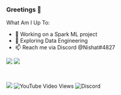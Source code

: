 ### Greetings 👋
What Am I Up To:

- 🔭 Working on a Spark ML project
- 🌱 Exploring Data Engineering
- 📫 Reach me via Discord @Nishat#4827


<img src="https://github-readme-stats.vercel.app/api?username=DevStrikerTech&show_icons=true&hide=prs,issues">
<img src="https://github-readme-stats.vercel.app/api/top-langs/?username=DevStrikerTech">

&nbsp;
&nbsp;

![](https://komarev.com/ghpvc/?username=DevStrikerTech&color=yellow&label=👁️‍+&nbsp;+Profile+Views) ![YouTube Video Views](https://img.shields.io/youtube/views/-wbya9TlnFw?style=social) ![Discord](https://img.shields.io/discord/699963943082524705?logo=Discord)

